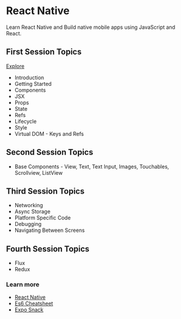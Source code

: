 # React Native

Learn React Native and Build native mobile apps using JavaScript and React.

## First Session Topics

[Explore](https://github.com/ignivalancy/Learn-React-Native/blob/master/First.md)

- Introduction
- Getting Started
- Components
- JSX
- Props
- State
- Refs
- Lifecycle
- Style
- Virtual DOM - Keys and Refs

## Second Session Topics

- Base Components - View, Text, Text Input, Images, Touchables, Scrollview, ListView

## Third Session Topics

- Networking
- Async Storage
- Platform Specific Code
- Debugging
- Navigating Between Screens

## Fourth Session Topics

- Flux
- Redux

### Learn more

- [React Native](https://facebook.github.io/react-native/)
- [Es6 Cheatsheet](https://github.com/DrkSephy/es6-cheatsheet/blob/master/README.md)
- [Expo Snack](https://expo.io/tools#snack)
